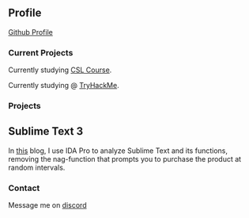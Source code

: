 ## Profile

[Github Profile](https://github.com/1504681)

### Current Projects

Currently studying [CSL Course](https://www.crackinglessons.com).

Currently studying @ [TryHackMe](https://tryhackme.com/p/KellytRE).


### Projects

## Sublime Text 3

In [this](https://github.com/1504681/reverse_sublimetext) blog, I use IDA Pro to analyze Sublime Text and its functions, removing the nag-function that prompts you to purchase the product at random intervals.

### Contact

Message me on [discord](https://discord.com/users/623288393626812436)
